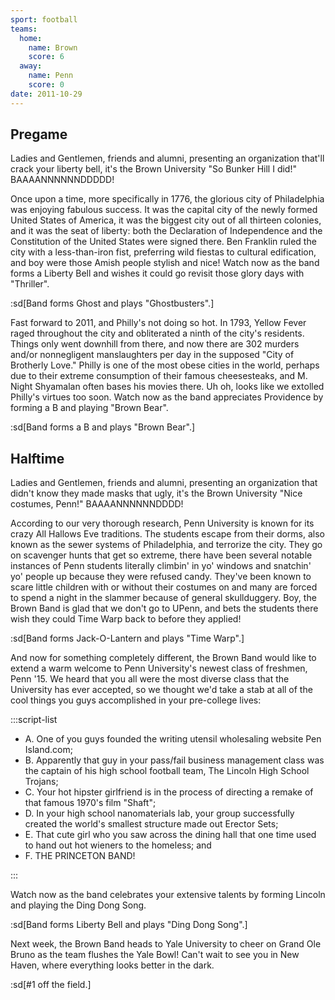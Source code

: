 ```yaml
---
sport: football
teams:
  home:
    name: Brown
    score: 6
  away:
    name: Penn
    score: 0
date: 2011-10-29
---
```


## Pregame

Ladies and Gentlemen, friends and alumni, presenting an organization that'll crack your liberty bell, it's the Brown University "So Bunker Hill I did!" BAAAANNNNNNDDDDD!

Once upon a time, more specifically in 1776, the glorious city of Philadelphia was enjoying fabulous success. It was the capital city of the newly formed United States of America, it was the biggest city out of all thirteen colonies, and it was the seat of liberty: both the Declaration of Independence and the Constitution of the United States were signed there. Ben Franklin ruled the city with a less-than-iron fist, preferring wild fiestas to cultural edification, and boy were those Amish people stylish and nice! Watch now as the band forms a Liberty Bell and wishes it could go revisit those glory days with "Thriller".

:sd[Band forms Ghost and plays "Ghostbusters".]

Fast forward to 2011, and Philly's not doing so hot. In 1793, Yellow Fever raged throughout the city and obliterated a ninth of the city's residents. Things only went downhill from there, and now there are 302 murders and/or nonnegligent manslaughters per day in the supposed "City of Brotherly Love." Philly is one of the most obese cities in the world, perhaps due to their extreme consumption of their famous cheesesteaks, and M. Night Shyamalan often bases his movies there. Uh oh, looks like we extolled Philly's virtues too soon. Watch now as the band appreciates Providence by forming a B and playing "Brown Bear".

:sd[Band forms a B and plays "Brown Bear".]

## Halftime

Ladies and Gentlemen, friends and alumni, presenting an organization that didn't know they made masks that ugly, it's the Brown University "Nice costumes, Penn!" BAAAANNNNNNDDDD!

According to our very thorough research, Penn University is known for its crazy All Hallows Eve traditions. The students escape from their dorms, also known as the sewer systems of Philadelphia, and terrorize the city. They go on scavenger hunts that get so extreme, there have been several notable instances of Penn students literally climbin' in yo' windows and snatchin' yo' people up because they were refused candy. They've been known to scare little children with or without their costumes on and many are forced to spend a night in the slammer because of general skullduggery. Boy, the Brown Band is glad that we don't go to UPenn, and bets the students there wish they could Time Warp back to before they applied!

:sd[Band forms Jack-O-Lantern and plays "Time Warp".]

And now for something completely different, the Brown Band would like to extend a warm welcome to Penn University's newest class of freshmen, Penn '15. We heard that you all were the most diverse class that the University has ever accepted, so we thought we'd take a stab at all of the cool things you guys accomplished in your pre-college lives:

:::script-list

- A. One of you guys founded the writing utensil wholesaling website Pen Island.com;
- B. Apparently that guy in your pass/fail business management class was the captain of his high school football team, The Lincoln High School Trojans;
- C. Your hot hipster girlfriend is in the process of directing a remake of that famous 1970's film "Shaft";
- D. In your high school nanomaterials lab, your group successfully created the world's smallest structure made out Erector Sets;
- E. That cute girl who you saw across the dining hall that one time used to hand out hot wieners to the homeless; and
- F. THE PRINCETON BAND!

:::

Watch now as the band celebrates your extensive talents by forming Lincoln and playing the Ding Dong Song.

:sd[Band forms Liberty Bell and plays "Ding Dong Song".]

Next week, the Brown Band heads to Yale University to cheer on Grand Ole Bruno as the team flushes the Yale Bowl! Can't wait to see you in New Haven, where everything looks better in the dark.

:sd[#1 off the field.]
